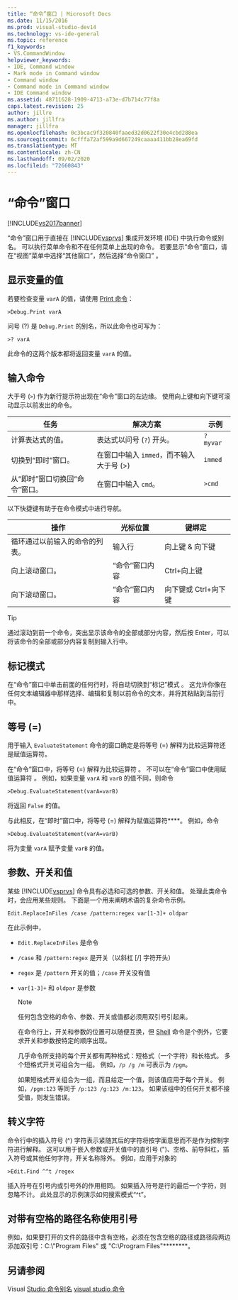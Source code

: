 ```yaml
---
title: “命令”窗口 | Microsoft Docs
ms.date: 11/15/2016
ms.prod: visual-studio-dev14
ms.technology: vs-ide-general
ms.topic: reference
f1_keywords:
- VS.CommandWindow
helpviewer_keywords:
- IDE, Command window
- Mark mode in Command window
- Command window
- Command mode in Command window
- IDE Command window
ms.assetid: 48711628-1909-4713-a73e-d7b714c77f8a
caps.latest.revision: 25
author: jillre
ms.author: jillfra
manager: jillfra
ms.openlocfilehash: 0c3bcac9f320840faaed32d0622f30e4cbd288ea
ms.sourcegitcommit: 6cfffa72af599a9d667249caaaa411bb28ea69fd
ms.translationtype: MT
ms.contentlocale: zh-CN
ms.lasthandoff: 09/02/2020
ms.locfileid: "72660843"
---
```

# <a name="command-window"></a>“命令”窗口
[!INCLUDE[vs2017banner](../../includes/vs2017banner.md)]

“命令”窗口用于直接在 [!INCLUDE[vsprvs](../../includes/vsprvs-md.md)] 集成开发环境 (IDE) 中执行命令或别名。 可以执行菜单命令和不在任何菜单上出现的命令。 若要显示“命令”窗口，请在“视图”菜单中选择“其他窗口”，然后选择“命令窗口”     。

## <a name="displaying-the-values-of-variables"></a>显示变量的值
 若要检查变量 `varA` 的值，请使用 [Print 命令](../../ide/reference/print-command.md)：

```
>Debug.Print varA
```

 问号 (?) 是 `Debug.Print` 的别名，所以此命令也可写为：

```
>? varA
```

 此命令的这两个版本都将返回变量 `varA` 的值。

## <a name="entering-commands"></a>输入命令
 大于号 (`>`) 作为新行提示符出现在“命令”窗口的左边缘。 使用向上键和向下键可滚动显示以前发出的命令。

|任务|解决方案|示例|
|----------|--------------|-------------|
|计算表达式的值。|表达式以问号 (`?`) 开头。|`? myvar`|
|切换到“即时”窗口。|在窗口中输入 `immed`，而不输入大于号 (>)|`immed`|
|从“即时”窗口切换回“命令”窗口。|在窗口中输入 `cmd`。|`>cmd`|

 以下快捷键有助于在命令模式中进行导航。

|操作|光标位置|键绑定|
|------------|---------------------|----------------|
|循环通过以前输入的命令的列表。|输入行|向上键 & 向下键|
|向上滚动窗口。|“命令”窗口内容|Ctrl+向上键|
|向下滚动窗口。|“命令”窗口内容|向下键或 Ctrl+向下键|

> [!TIP]
> 通过滚动到前一个命令，突出显示该命令的全部或部分内容，然后按 Enter，可以将该命令的全部或部分内容复制到输入行中。

## <a name="mark-mode"></a>标记模式
 在“命令”窗口中单击前面的任何行时，将自动切换到“标记”模式  。 这允许你像在任何文本编辑器中那样选择、编辑和复制以前命令的文本，并将其粘贴到当前行中。

## <a name="the-equals--sign"></a>等号 (=)
 用于输入 `EvaluateStatement` 命令的窗口确定是将等号 (=) 解释为比较运算符还是赋值运算符。

 在“命令”窗口中，将等号 (=) 解释为比较运算符  。 不可以在“命令”窗口中使用赋值运算符  。 例如，如果变量 `varA` 和 `varB` 的值不同，则命令

```
>Debug.EvaluateStatement(varA=varB)
```

 将返回 `False` 的值。

 与此相反，在“即时”窗口中，将等号 (=) 解释为赋值运算符****。 例如，命令

```
>Debug.EvaluateStatement(varA=varB)
```

 将为变量 `varA` 赋予变量 `varB` 的值。

## <a name="parameters-switches-and-values"></a>参数、开关和值
 某些 [!INCLUDE[vsprvs](../../includes/vsprvs-md.md)] 命令具有必选和可选的参数、开关和值。 处理此类命令时，会应用某些规则。 下面是一个用来阐明术语的复杂命令示例。

```
Edit.ReplaceInFiles /case /pattern:regex var[1-3]+ oldpar
```

 在此示例中，

- `Edit.ReplaceInFiles` 是命令

- `/case` 和 `/pattern:regex` 是开关（以斜杠 [/] 字符开头）

- `regex` 是 `/pattern` 开关的值；`/case` 开关没有值

- `var[1-3]+` 和 `oldpar` 是参数

  > [!NOTE]
  > 任何包含空格的命令、参数、开关或值都必须用双引号引起来。

  在命令行上，开关和参数的位置可以随便互换，但 [Shell](../../ide/reference/shell-command.md) 命令是个例外，它要求开关和参数按特定的顺序出现。

  几乎命令所支持的每个开关都有两种格式：短格式（一个字符）和长格式。 多个短格式开关可组合为一组。 例如，`/p /g /m` 可表示为 `/pgm`。

  如果短格式开关组合为一组，而且给定一个值，则该值应用于每个开关。 例如，`/pgm:123` 等同于 `/p:123 /g:123 /m:123`。 如果该组中的任何开关都不接受值，则发生错误。

## <a name="escape-characters"></a>转义字符
 命令行中的插入符号 (^) 字符表示紧随其后的字符将按字面意思而不是作为控制字符进行解释。 这可以用于嵌入参数或开关值中的直引号 (")、空格、前导斜杠，插入符号或其他任何字符，开关名称除外。 例如，应用于对象的

```
>Edit.Find ^^t /regex
```

 插入符号在引号内或引号外的作用相同。 如果插入符号是行的最后一个字符，则忽略不计。 此处显示的示例演示如何搜索模式“^t”。

## <a name="use-quotes-for-path-names-with-spaces"></a>对带有空格的路径名称使用引号
 例如，如果要打开的文件的路径中含有空格，必须在包含空格的路径或路径段两边添加双引号：C:\\"Program Files" 或 "C:\Program Files"********。

## <a name="see-also"></a>另请参阅
 Visual [Studio 命令别名](../../ide/reference/visual-studio-command-aliases.md) [visual studio 命令](../../ide/reference/visual-studio-commands.md)

